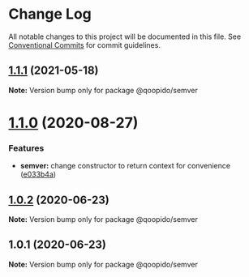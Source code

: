 # Change Log

All notable changes to this project will be documented in this file.
See [Conventional Commits](https://conventionalcommits.org) for commit guidelines.

## [1.1.1](https://github.com/dlueth/qoopido/compare/@qoopido/semver@1.1.0...@qoopido/semver@1.1.1) (2021-05-18)

**Note:** Version bump only for package @qoopido/semver





# [1.1.0](https://github.com/dlueth/qoopido/compare/@qoopido/semver@1.0.2...@qoopido/semver@1.1.0) (2020-08-27)


### Features

* **semver:** change constructor to return context for convenience ([e033b4a](https://github.com/dlueth/qoopido/commit/e033b4ae362ca9384f1abce4698fea417b60aa6d))





## [1.0.2](https://github.com/dlueth/qoopido/compare/@qoopido/semver@1.0.1...@qoopido/semver@1.0.2) (2020-06-23)

**Note:** Version bump only for package @qoopido/semver





## 1.0.1 (2020-06-23)

**Note:** Version bump only for package @qoopido/semver
